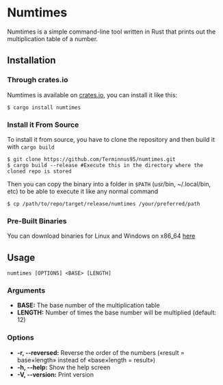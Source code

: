 # Numtimes
Numtimes is a simple command-line tool written in Rust that prints out the multiplication table of a number.

## Installation

### Through crates.io
Numtimes is available on [crates.io](https://crates.io/crates/numtimes), you can install it like this:
```
$ cargo install numtimes
```

### Install it From Source
To install it from source, you have to clone the repository and then build it with `cargo build`
```
$ git clone https://github.com/Terminnus95/numtimes.git
$ cargo build --release #Execute this in the directory where the cloned repo is stored
```
Then you can copy the binary into a folder in `$PATH` (usr/bin, ~/.local/bin, etc) to be able to execute it like any normal command

```
$ cp /path/to/repo/target/release/numtimes /your/preferred/path
```

### Pre-Built Binaries
You can download binaries for Linux and Windows on x86_64 [here](https://github.com/Terminnus95/numtimes/releases)

## Usage
```
numtimes [OPTIONS] <BASE> [LENGTH]
```

### Arguments
- **BASE:** The base number of the multiplication table
- **LENGTH:** Number of times the base number will be multiplied (default: 12)

### Options
- **-r, --reversed:** Reverse the order of the numbers («result = base×length» instead of «base×length = result»)
- **-h, --help:** Show the help screen
- **-V, --version:** Print version

